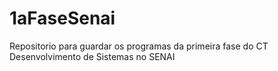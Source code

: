 # 1aFaseSenai
Repositorio para guardar os programas da primeira fase do CT Desenvolvimento de Sistemas no SENAI
